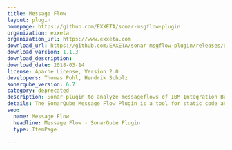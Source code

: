 ```yaml
---
title: Message Flow
layout: plugin
homepage: https://github.com/EXXETA/sonar-msgflow-plugin
organization: exxeta
organization_url: https://www.exxeta.com
download_url: https://github.com/EXXETA/sonar-msgflow-plugin/releases/download/1.1.3/sonar-msgflow-plugin-1.1.3.jar
download_version: 1.1.3
download_description: 
download_date: 2018-03-14
license: Apache License, Version 2.0
developers: Thomas Pohl, Hendrik Scholz
sonarqube_version: 6.7
category: deprecated
description: Sonar plugin to analyze messageflows of IBM Integration Bus projects.
details: The SonarQube Message Flow Plugin is a tool for static code analysis of message flows / integration flows developed for the IBM Websphere Message Broker / IBM Integration Bus. The plugin analyzes msgflow files regarding configuration and wiring of message flow nodes for the IBM Websphere Message Broker / IBM Integration Bus.
seo: 
  name: Message Flow
  headline: Message Flow - SonarQube Plugin
  type: ItemPage

---
```

